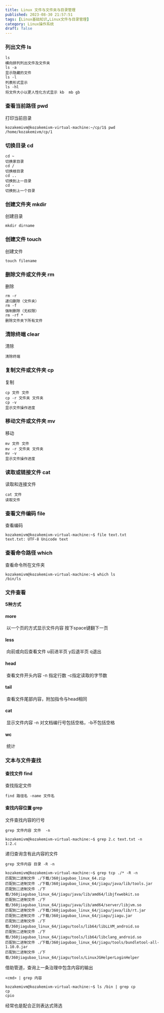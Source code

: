```yaml
---
title: Linux 文件与文件夹与目录管理
published: 2023-08-30 21:57:51
tags: [Linux基础知识,Linux文件与目录管理]
category: Linux操作系统
draft: false
---
```


### 列出文件 ls

```shell
ls
横向排列列出文件及文件夹
ls -a
显示隐藏的文件
ls -l
列表形式显示
ls -hl
将文件大小以更人性化方式显示 kb  mb gb
```

### 查看当前路径 pwd

打印当前目录

```shell
kozakemivm@kozakemivm-virtual-machine:~/cp/1$ pwd
/home/kozakemivm/cp/1
```

### 切换目录 cd

```shell
cd ~
切换家目录
cd /
切换根目录
cd ..
切换到上一目录
cd -
切换到上一个目录
```

### 创建文件夹 mkdir

创建目录

```shell
mkdir dirname
```

### 创建文件 touch

创建文件

```shell
touch filename
```

### 删除文件或文件夹 rm

删除

```shell
rm -r
递归删除（文件夹）
rm -f
强制删除（无权限）
rm -rf *
删除文件夹下所有文件
```

### 清除终端 clear

清除

```shell
清除终端
```

### 复制文件或文件夹 cp

复制

```shell
cp 文件 文件
cp -r 文件夹 文件夹
cp -v 
显示文件操作进度
```

### 移动文件或文件夹 mv

移动

```shell
mv 文件 文件
mv -r 文件夹 文件夹
mv -v 
显示文件操作进度
```

### 读取或链接文件 cat

读取和连接文件

```shell
cat 文件
读取文件
```

### 查看文件编码 file

查看编码

```shell
kozakemivm@kozakemivm-virtual-machine:~$ file text.txt 
text.txt: UTF-8 Unicode text
```

### 查看命令路径 which

查看命令所在文件夹

```shell
kozakemivm@kozakemivm-virtual-machine:~$ which ls
/bin/ls
```

### 文件查看

**5种方式**

#### more

​	以一个页的方式显示文件内容 按下space键翻下一页

#### less

​	向前或向后查看文件 u前进半页 y后退半页 q退出

#### head

​	查看文件开头内容 -n 指定行数 -c指定读取的字节数

#### tail

​	查看文件尾部内容，附加指令与head相同

#### cat

​	显示文件内容 -n 对文档编行号包括空格，-b不包括空格

#### **wc**

​	统计
### 文本与文件查找

#### 查找文件 find

查找指定文件

```shell
find 路径名 -name 文件名
```

#### 查找内容位置 grep

文件查找内容的行号

```shell
grep 文件内容 文件  -n
```

```shell
kozakemivm@kozakemivm-virtual-machine:~$ grep 2.c text.txt -n
1:2.c
```

递归查询含有此内容的文件

```shell
grep 文件内容 目录 -R -n
```

```shell
kozakemivm@kozakemivm-virtual-machine:~$ grep tcp ./* -R -n
匹配到二进制文件 ./下载/360jiagubao_linux_64.zip
匹配到二进制文件 ./下载/360jiagubao_linux_64/jiagu/java/lib/tools.jar
匹配到二进制文件 ./下载/360jiagubao_linux_64/jiagu/java/lib/amd64/libjfxwebkit.so
匹配到二进制文件 ./下载/360jiagubao_linux_64/jiagu/java/lib/amd64/server/libjvm.so
匹配到二进制文件 ./下载/360jiagubao_linux_64/jiagu/java/lib/rt.jar
匹配到二进制文件 ./下载/360jiagubao_linux_64/jiagu/jiagu.jar
匹配到二进制文件 ./下载/360jiagubao_linux_64/jiagu/tools/lib64/libLLVM_android.so
匹配到二进制文件 ./下载/360jiagubao_linux_64/jiagu/tools/lib64/libclang_android.so
匹配到二进制文件 ./下载/360jiagubao_linux_64/jiagu/tools/bundletool-all-1.10.0.jar
匹配到二进制文件 ./下载/360jiagubao_linux_64/jiagu/tools/LinuxJGHelperLoginHelper
```

借助管道，查询上一条治理中包含内容的输出

```shell
<cmd> | grep 内容
```

```shell
kozakemivm@kozakemivm-virtual-machine:~$ ls /bin | grep cp
cp
cpio
```

经常也是配合正则表达式筛选


